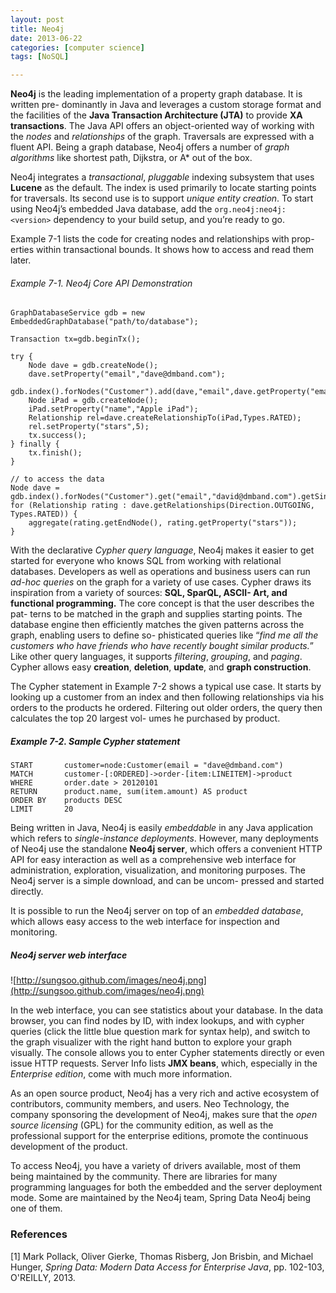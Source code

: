 ```yaml
---
layout: post
title: Neo4j
date: 2013-06-22
categories: [computer science]
tags: [NoSQL]

---
```


**Neo4j** is the leading implementation of a property graph database. It is written pre- dominantly in Java and leverages a custom storage format and the facilities of the **Java Transaction Architecture (JTA)** to provide **XA transactions**. The Java API offers an object-oriented way of working with the *nodes* and *relationships* of the graph. Traversals are expressed with a fluent API. Being a graph database, Neo4j offers a number of *graph algorithms* like shortest path, Dijkstra, or A* out of the box.
Neo4j integrates a *transactional*, *pluggable* indexing subsystem that uses **Lucene** as the default. The index is used primarily to locate starting points for traversals. Its second use is to support *unique entity creation*. To start using Neo4j’s embedded Java database, add the `org.neo4j:neo4j:<version>` dependency to your build setup, and you’re ready to go. 
Example 7-1 lists the code for creating nodes and relationships with prop- erties within transactional bounds. It shows how to access and read them later.
###### Example 7-1. Neo4j Core API Demonstration```
GraphDatabaseService gdb = new EmbeddedGraphDatabase("path/to/database");
Transaction tx=gdb.beginTx(); 
try {	Node dave = gdb.createNode(); 
	dave.setProperty("email","dave@dmband.com"); 
	gdb.index().forNodes("Customer").add(dave,"email",dave.getProperty("email"); 
	Node iPad = gdb.createNode();
	iPad.setProperty("name","Apple iPad");
	Relationship rel=dave.createRelationshipTo(iPad,Types.RATED);
	rel.setProperty("stars",5);
	tx.success(); 
} finally {
	tx.finish(); 
}

// to access the dataNode dave = gdb.index().forNodes("Customer").get("email","david@dmband.com").getSingle();   
for (Relationship rating : dave.getRelationships(Direction.OUTGOING, Types.RATED)) {  
	aggregate(rating.getEndNode(), rating.getProperty("stars")); 
}```With the declarative *Cypher query language*, Neo4j makes it easier to get started for everyone who knows SQL from working with relational databases. Developers as well as operations and business users can run *ad-hoc queries* on the graph for a variety of use cases. Cypher draws its inspiration from a variety of sources: **SQL, SparQL, ASCII- Art, and functional programming.** The core concept is that the user describes the pat- terns to be matched in the graph and supplies starting points. The database engine then efficiently matches the given patterns across the graph, enabling users to define so- phisticated queries like “*find me all the customers who have friends who have recently bought similar products.*” Like other query languages, it supports *filtering*, *grouping*, and *paging*. Cypher allows easy **creation**, **deletion**, **update**, and **graph construction**.
The Cypher statement in Example 7-2 shows a typical use case. It starts by looking up a customer from an index and then following relationships via his orders to the products he ordered. Filtering out older orders, the query then calculates the top 20 largest vol- umes he purchased by product.
##### Example 7-2. Sample Cypher statement```
START		customer=node:Customer(email = "dave@dmband.com") 
MATCH		customer-[:ORDERED]->order-[item:LINEITEM]->product 
WHERE		order.date > 20120101 
RETURN		product.name, sum(item.amount) AS product 
ORDER BY	products DESC 
LIMIT		20		```Being written in Java, Neo4j is easily *embeddable* in any Java application which refers to *single-instance deployments*. However, many deployments of Neo4j use the standalone **Neo4j server**, which offers a convenient HTTP API for easy interaction as well as a comprehensive web interface for administration, exploration, visualization, and monitoring purposes. The Neo4j server is a simple download, and can be uncom- pressed and started directly.
It is possible to run the Neo4j server on top of an *embedded database*, which allows easy access to the web interface for inspection and monitoring.

##### Neo4j server web interface  
![http://sungsoo.github.com/images/neo4j.png](http://sungsoo.github.com/images/neo4j.png)In the web interface, you can see statistics about your database. In the data browser, you can find nodes by ID, with index lookups, and with cypher queries (click the little blue question mark for syntax help), and switch to the graph visualizer with the right hand button to explore your graph visually. The console allows you to enter Cypher statements directly or even issue HTTP requests. Server Info lists **JMX beans**, which, especially in the *Enterprise edition*, come with much more information.
As an open source product, Neo4j has a very rich and active ecosystem of contributors, community members, and users. Neo Technology, the company sponsoring the development of Neo4j, makes sure that the *open source licensing* (GPL) for the community edition, as well as the professional support for the enterprise editions, promote the continuous development of the product.To access Neo4j, you have a variety of drivers available, most of them being maintained by the community. There are libraries for many programming languages for both the embedded and the server deployment mode. Some are maintained by the Neo4j team, Spring Data Neo4j being one of them.### References
[1] Mark Pollack, Oliver Gierke, Thomas Risberg, Jon Brisbin, and Michael Hunger, *Spring Data: Modern Data Access for Enterprise Java*, pp. 102-103, O'REILLY, 2013.